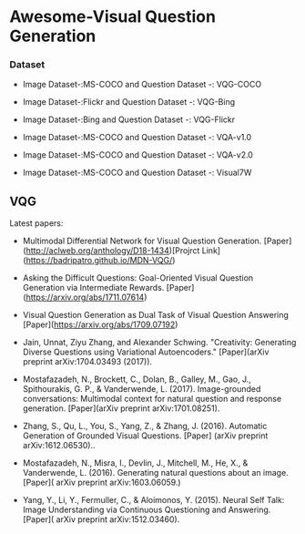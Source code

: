 # Awesome-Visual Question Generation 

### Dataset
- Image Dataset-:MS-COCO and Question Dataset -: VQG-COCO

- Image Dataset-:Flickr and Question Dataset -: VQG-Bing

- Image Dataset-:Bing and Question Dataset -: VQG-Flickr

- Image Dataset-:MS-COCO and Question Dataset -: VQA-v1.0

- Image Dataset-:MS-COCO and Question Dataset -: VQA-v2.0

- Image Dataset-:MS-COCO and Question Dataset -: Visual7W
## VQG
Latest papers: 

- Multimodal Differential Network for Visual Question Generation. \[Paper\](http://aclweb.org/anthology/D18-1434)\[Projrct Link\](https://badripatro.github.io/MDN-VQG/)
- Asking the Difficult Questions: Goal-Oriented Visual Question Generation via Intermediate Rewards. \[Paper\](https://arxiv.org/abs/1711.07614)
- Visual Question Generation as Dual Task of Visual Question Answering \[Paper\](https://arxiv.org/abs/1709.07192)

- Jain, Unnat, Ziyu Zhang, and Alexander Schwing. "Creativity: Generating Diverse Questions using Variational Autoencoders." \[Paper\](arXiv preprint arXiv:1704.03493 (2017)).

- Mostafazadeh, N., Brockett, C., Dolan, B., Galley, M., Gao, J., Spithourakis, G. P., & Vanderwende, L. (2017). Image-grounded conversations: Multimodal context for natural question and response generation. \[Paper\](arXiv preprint arXiv:1701.08251).


- Zhang, S., Qu, L., You, S., Yang, Z., & Zhang, J. (2016). Automatic Generation of Grounded Visual Questions. \[Paper\] (arXiv preprint arXiv:1612.06530)..
- Mostafazadeh, N., Misra, I., Devlin, J., Mitchell, M., He, X., & Vanderwende, L. (2016). Generating natural questions about an image.\[Paper\]( arXiv preprint arXiv:1603.06059.)


- Yang, Y., Li, Y., Fermuller, C., & Aloimonos, Y. (2015). Neural Self Talk: Image Understanding via Continuous Questioning and Answering.\[Paper\]( arXiv preprint arXiv:1512.03460).



